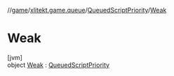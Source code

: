 //[game](../../../../index.md)/[xlitekt.game.queue](../../index.md)/[QueuedScriptPriority](../index.md)/[Weak](index.md)

# Weak

[jvm]\
object [Weak](index.md) : [QueuedScriptPriority](../index.md)
